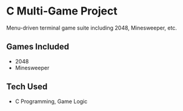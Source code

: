 # C Multi-Game Project
Menu-driven terminal game suite including 2048, Minesweeper, etc.

## Games Included
- 2048
- Minesweeper

## Tech Used
- C Programming, Game Logic
